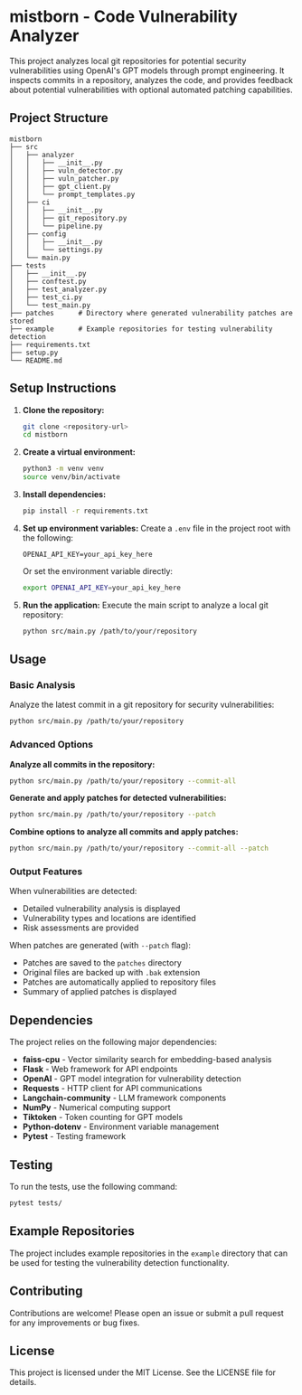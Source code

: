 # mistborn - Code Vulnerability Analyzer

This project analyzes local git repositories for potential security vulnerabilities using OpenAI's GPT models through prompt engineering. It inspects commits in a repository, analyzes the code, and provides feedback about potential vulnerabilities with optional automated patching capabilities.

## Project Structure

```
mistborn
├── src
│   ├── analyzer
│   │   ├── __init__.py
│   │   ├── vuln_detector.py
│   │   ├── vuln_patcher.py
│   │   ├── gpt_client.py
│   │   └── prompt_templates.py
│   ├── ci
│   │   ├── __init__.py
│   │   ├── git_repository.py
│   │   └── pipeline.py
│   ├── config
│   │   ├── __init__.py
│   │   └── settings.py
│   └── main.py
├── tests
│   ├── __init__.py
│   ├── conftest.py
│   ├── test_analyzer.py
│   ├── test_ci.py
│   └── test_main.py
├── patches      # Directory where generated vulnerability patches are stored
├── example      # Example repositories for testing vulnerability detection
├── requirements.txt
├── setup.py
└── README.md
```

## Setup Instructions

1. **Clone the repository:**
   ```bash
   git clone <repository-url>
   cd mistborn
   ```

2. **Create a virtual environment:**
   ```bash
   python3 -m venv venv
   source venv/bin/activate
   ```

3. **Install dependencies:**
   ```bash
   pip install -r requirements.txt
   ```

4. **Set up environment variables:**
   Create a `.env` file in the project root with the following:
   ```
   OPENAI_API_KEY=your_api_key_here
   ```
   Or set the environment variable directly:
   ```bash
   export OPENAI_API_KEY=your_api_key_here
   ```

5. **Run the application:**
   Execute the main script to analyze a local git repository:
   ```bash
   python src/main.py /path/to/your/repository
   ```

## Usage

### Basic Analysis
Analyze the latest commit in a git repository for security vulnerabilities:

```bash
python src/main.py /path/to/your/repository
```

### Advanced Options

**Analyze all commits in the repository:**
```bash
python src/main.py /path/to/your/repository --commit-all
```

**Generate and apply patches for detected vulnerabilities:**
```bash
python src/main.py /path/to/your/repository --patch
```

**Combine options to analyze all commits and apply patches:**
```bash
python src/main.py /path/to/your/repository --commit-all --patch
```

### Output Features
When vulnerabilities are detected:
- Detailed vulnerability analysis is displayed
- Vulnerability types and locations are identified
- Risk assessments are provided

When patches are generated (with `--patch` flag):
- Patches are saved to the `patches` directory
- Original files are backed up with `.bak` extension
- Patches are automatically applied to repository files
- Summary of applied patches is displayed

## Dependencies

The project relies on the following major dependencies:
- **faiss-cpu** - Vector similarity search for embedding-based analysis
- **Flask** - Web framework for API endpoints
- **OpenAI** - GPT model integration for vulnerability detection
- **Requests** - HTTP client for API communications
- **Langchain-community** - LLM framework components
- **NumPy** - Numerical computing support
- **Tiktoken** - Token counting for GPT models
- **Python-dotenv** - Environment variable management
- **Pytest** - Testing framework

## Testing

To run the tests, use the following command:
```bash
pytest tests/
```

## Example Repositories

The project includes example repositories in the `example` directory that can be used for testing the vulnerability detection functionality.

## Contributing

Contributions are welcome! Please open an issue or submit a pull request for any improvements or bug fixes.

## License

This project is licensed under the MIT License. See the LICENSE file for details.